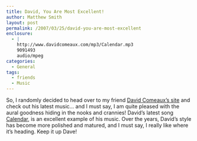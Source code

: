 ```yaml
---
title: David, You Are Most Excellent!
author: Matthew Smith
layout: post
permalink: /2007/03/25/david-you-are-most-excellent
enclosure:
  - |
    http://www.davidcomeaux.com/mp3/Calendar.mp3
    9091493
    audio/mpeg
categories:
  - General
tags:
  - friends
  - Music
---
```

So, I randomly decided to head over to my friend [David Comeaux&#8217;s site][1] and check out his latest music&#8230; and I must say, I am quite pleased with the aural goodness hiding in the nooks and crannies! David&#8217;s latest song [Calendar][2], is an excellent example of his music. Over the years, David&#8217;s style has become more polished and matured, and I must say, I really like where it&#8217;s heading. Keep it up Dave!

 [1]: http://www.davidcomeaux.com
 [2]: http://www.davidcomeaux.com/mp3/Calendar.mp3